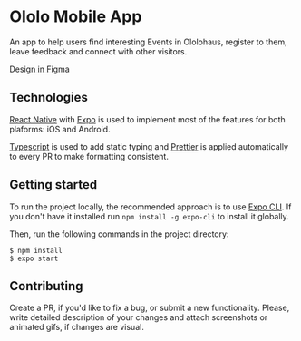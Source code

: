 # Ololo Mobile App

An app to help users find interesting Events in Ololohaus, register to them, leave feedback and connect with other visitors.

[Design in Figma](https://www.figma.com/file/aobEccw8dYCQiFu7SvpoK9/05-%7C-%D0%91%D0%B0%D0%B7%D0%BE%D0%B2%D1%8B%D0%B9-UI-(Ololo-App)?node-id=0%3A1)

## Technologies

[React Native](https://facebook.github.io/react-native/) with [Expo](https://expo.io/) is used to implement most of the features for both plaforms: iOS and Android.

[Typescript](https://www.typescriptlang.org/) is used to add static typing and [Prettier](https://prettier.io/) is applied automatically to every PR  to make formatting consistent.

## Getting started

To run the project locally, the recommended approach is to use [Expo CLI](https://docs.expo.io/versions/latest/workflow/expo-cli/). If you don't have it installed run `npm install -g expo-cli` to install it globally.

Then, run the following commands in the project directory:

```
$ npm install
$ expo start
```

## Contributing

Create a PR, if you'd like to fix a bug, or submit a new functionality. Please, write detailed description of your changes and attach screenshots or animated gifs, if changes are visual.
